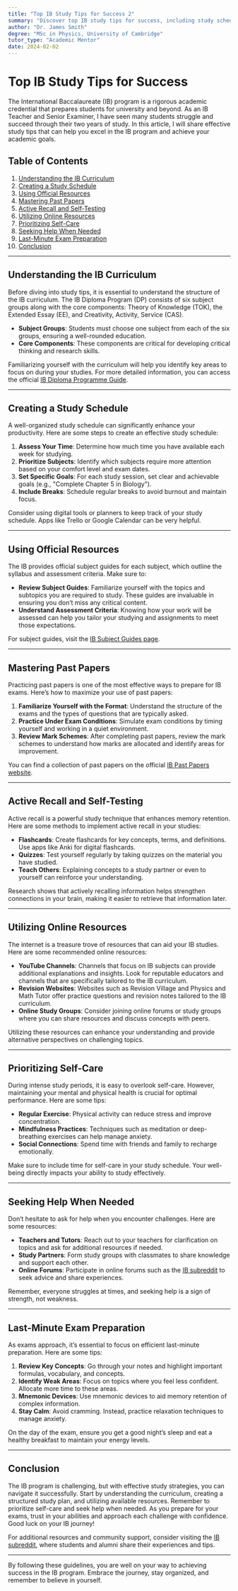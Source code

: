```yaml
---
title: "Top IB Study Tips for Success 2"
summary: "Discover top IB study tips for success, including study schedules, official resources, past papers, and active recall techniques to excel in the program."
author: "Dr. James Smith"
degree: "MSc in Physics, University of Cambridge"
tutor_type: "Academic Mentor"
date: 2024-02-02
---
```


# Top IB Study Tips for Success

The International Baccalaureate (IB) program is a rigorous academic credential that prepares students for university and beyond. As an IB Teacher and Senior Examiner, I have seen many students struggle and succeed through their two years of study. In this article, I will share effective study tips that can help you excel in the IB program and achieve your academic goals. 

## Table of Contents
1. [Understanding the IB Curriculum](#understanding-the-ib-curriculum)
2. [Creating a Study Schedule](#creating-a-study-schedule)
3. [Using Official Resources](#using-official-resources)
4. [Mastering Past Papers](#mastering-past-papers)
5. [Active Recall and Self-Testing](#active-recall-and-self-testing)
6. [Utilizing Online Resources](#utilizing-online-resources)
7. [Prioritizing Self-Care](#prioritizing-self-care)
8. [Seeking Help When Needed](#seeking-help-when-needed)
9. [Last-Minute Exam Preparation](#last-minute-exam-preparation)
10. [Conclusion](#conclusion)

---

## Understanding the IB Curriculum

Before diving into study tips, it is essential to understand the structure of the IB curriculum. The IB Diploma Program (DP) consists of six subject groups along with the core components: Theory of Knowledge (TOK), the Extended Essay (EE), and Creativity, Activity, Service (CAS).

- **Subject Groups**: Students must choose one subject from each of the six groups, ensuring a well-rounded education.
- **Core Components**: These components are critical for developing critical thinking and research skills.

Familiarizing yourself with the curriculum will help you identify key areas to focus on during your studies. For more detailed information, you can access the official [IB Diploma Programme Guide](https://www.ibo.org/programmes/diploma-programme/).

---

## Creating a Study Schedule

A well-organized study schedule can significantly enhance your productivity. Here are some steps to create an effective study schedule:

1. **Assess Your Time**: Determine how much time you have available each week for studying.
2. **Prioritize Subjects**: Identify which subjects require more attention based on your comfort level and exam dates.
3. **Set Specific Goals**: For each study session, set clear and achievable goals (e.g., "Complete Chapter 5 in Biology").
4. **Include Breaks**: Schedule regular breaks to avoid burnout and maintain focus.

Consider using digital tools or planners to keep track of your study schedule. Apps like Trello or Google Calendar can be very helpful.

---

## Using Official Resources

The IB provides official subject guides for each subject, which outline the syllabus and assessment criteria. Make sure to:

- **Review Subject Guides**: Familiarize yourself with the topics and subtopics you are required to study. These guides are invaluable in ensuring you don’t miss any critical content.
- **Understand Assessment Criteria**: Knowing how your work will be assessed can help you tailor your studying and assignments to meet those expectations.

For subject guides, visit the [IB Subject Guides page](https://www.ibo.org/programmes/diploma-programme/curriculum/).

---

## Mastering Past Papers

Practicing past papers is one of the most effective ways to prepare for IB exams. Here’s how to maximize your use of past papers:

1. **Familiarize Yourself with the Format**: Understand the structure of the exams and the types of questions that are typically asked.
2. **Practice Under Exam Conditions**: Simulate exam conditions by timing yourself and working in a quiet environment.
3. **Review Mark Schemes**: After completing past papers, review the mark schemes to understand how marks are allocated and identify areas for improvement.

You can find a collection of past papers on the official [IB Past Papers website](https://www.ibo.org/programmes/diploma-programme/assessment/past-papers/).

---

## Active Recall and Self-Testing

Active recall is a powerful study technique that enhances memory retention. Here are some methods to implement active recall in your studies:

- **Flashcards**: Create flashcards for key concepts, terms, and definitions. Use apps like Anki for digital flashcards.
- **Quizzes**: Test yourself regularly by taking quizzes on the material you have studied.
- **Teach Others**: Explaining concepts to a study partner or even to yourself can reinforce your understanding.

Research shows that actively recalling information helps strengthen connections in your brain, making it easier to retrieve that information later.

---

## Utilizing Online Resources

The internet is a treasure trove of resources that can aid your IB studies. Here are some recommended online resources:

- **YouTube Channels**: Channels that focus on IB subjects can provide additional explanations and insights. Look for reputable educators and channels that are specifically tailored to the IB curriculum.
- **Revision Websites**: Websites such as Revision Village and Physics and Math Tutor offer practice questions and revision notes tailored to the IB curriculum.
- **Online Study Groups**: Consider joining online forums or study groups where you can share resources and discuss concepts with peers.

Utilizing these resources can enhance your understanding and provide alternative perspectives on challenging topics.

---

## Prioritizing Self-Care

During intense study periods, it is easy to overlook self-care. However, maintaining your mental and physical health is crucial for optimal performance. Here are some tips:

- **Regular Exercise**: Physical activity can reduce stress and improve concentration.
- **Mindfulness Practices**: Techniques such as meditation or deep-breathing exercises can help manage anxiety.
- **Social Connections**: Spend time with friends and family to recharge emotionally.

Make sure to include time for self-care in your study schedule. Your well-being directly impacts your ability to study effectively.

---

## Seeking Help When Needed

Don’t hesitate to ask for help when you encounter challenges. Here are some resources:

- **Teachers and Tutors**: Reach out to your teachers for clarification on topics and ask for additional resources if needed.
- **Study Partners**: Form study groups with classmates to share knowledge and support each other.
- **Online Forums**: Participate in online forums such as the [IB subreddit](https://www.reddit.com/r/IBO/) to seek advice and share experiences.

Remember, everyone struggles at times, and seeking help is a sign of strength, not weakness.

---

## Last-Minute Exam Preparation

As exams approach, it’s essential to focus on efficient last-minute preparation. Here are some tips:

1. **Review Key Concepts**: Go through your notes and highlight important formulas, vocabulary, and concepts.
2. **Identify Weak Areas**: Focus on topics where you feel less confident. Allocate more time to these areas.
3. **Mnemonic Devices**: Use mnemonic devices to aid memory retention of complex information.
4. **Stay Calm**: Avoid cramming. Instead, practice relaxation techniques to manage anxiety.

On the day of the exam, ensure you get a good night’s sleep and eat a healthy breakfast to maintain your energy levels.

---

## Conclusion

The IB program is challenging, but with effective study strategies, you can navigate it successfully. Start by understanding the curriculum, creating a structured study plan, and utilizing available resources. Remember to prioritize self-care and seek help when needed. As you prepare for your exams, trust in your abilities and approach each challenge with confidence. Good luck on your IB journey!

For additional resources and community support, consider visiting the [IB subreddit](https://www.reddit.com/r/IBO/), where students and alumni share their experiences and tips.

---

By following these guidelines, you are well on your way to achieving success in the IB program. Embrace the journey, stay organized, and remember to believe in yourself.
    